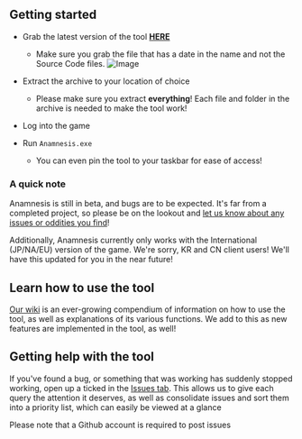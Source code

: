 ## Getting started

- Grab the latest version of the tool [**HERE**](https://github.com/imchillin/Anamnesis/releases/latest)
    - Make sure you grab the file that has a date in the name and not the Source Code files.
![Image](https://cdn.discordapp.com/attachments/748603327373377676/850317503631720488/unknown.png)

- Extract the archive to your location of choice
    - Please make sure you extract __everything__! Each file and folder in the archive is needed to make the tool work!
- Log into the game
- Run `Anamnesis.exe`
    - You can even pin the tool to your taskbar for ease of access!

### A quick note

Anamnesis is still in beta, and bugs are to be expected. It's far from a completed project, so please be on the lookout and [let us know about any issues or oddities you find](https://github.com/imchillin/Anamnesis/issues)!

Additionally, Anamnesis currently only works with the International (JP/NA/EU) version of the game. We're sorry, KR and CN client users! We'll have this updated for you in the near future!

## Learn how to use the tool

[Our wiki](https://github.com/imchillin/Anamnesis/wiki) is an ever-growing compendium of information on how to use the tool, as well as explanations of its various functions. We add to this as new features are implemented in the tool, as well!

## Getting help with the tool

If you've found a bug, or something that was working has suddenly stopped working, open up a ticked in the [Issues tab](https://github.com/imchillin/Anamnesis/issues). This allows us to give each query the attention it deserves, as well as consolidate issues and sort them into a priority list, which can easily be viewed at a glance

Please note that a  Github account is required to post issues
